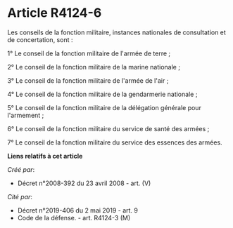 # Article R4124-6

Les conseils de la fonction militaire, instances nationales de consultation et de concertation, sont :

1° Le conseil de la fonction militaire de l'armée de terre ;

2° Le conseil de la fonction militaire de la marine nationale ;

3° Le conseil de la fonction militaire de l'armée de l'air ;

4° Le conseil de la fonction militaire de la gendarmerie nationale ;

5° Le conseil de la fonction militaire de la délégation générale pour l'armement ;

6° Le conseil de la fonction militaire du service de santé des armées ;

7° Le conseil de la fonction militaire du service des essences des armées.

**Liens relatifs à cet article**

_Créé par_:

  - Décret n°2008-392 du 23 avril 2008 - art. (V)

_Cité par_:

  - Décret n°2019-406 du 2 mai 2019 - art. 9
  - Code de la défense. - art. R4124-3 (M)

